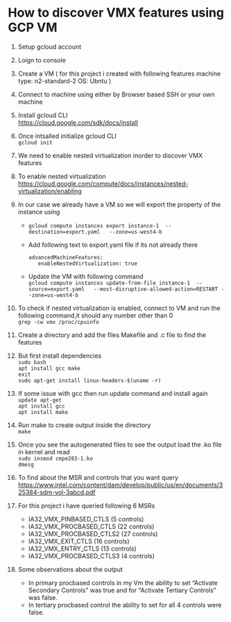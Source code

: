 # How to discover VMX features using GCP VM

1. Setup gcloud account 

2. Loign to console

3. Create a VM 
   ( for this project i created with following features 
    machine type: n2-standard-2
    OS: Ubntu
    )
4. Connect to machine using either by Browser based SSH or your own machine

5. Install gcloud CLI
  <br> https://cloud.google.com/sdk/docs/install

6. Once intsalled initialize gcloud CLI
   <br> `gcloud init`

7. We need to enable nested virtualization inorder to discover VMX features

8. To enable nested virtualization
  <br> https://cloud.google.com/compute/docs/instances/nested-virtualization/enabling

9. In our case we already have a VM so we will export the property of the instance using
   - `gcloud compute instances export instance-1  --destination=export.yaml   --zone=us-west4-b`
   - Add following text to export.yaml file if its not already there 
     ``` 
     advancedMachineFeatures:
        enableNestedVirtualization: true
     ```    

   - Update the VM with following command
     <br> `gcloud compute instances update-from-file instance-1  --source=export.yaml   --most-disruptive-allowed-action=RESTART --zone=us-west4-b`

10. To check if nested virtualization is enabled, connect to VM and run the following command,it should any number other than 0
    <br> `grep -cw vmx /proc/cpuinfo`

11. Create a directory and add the files Makefile and .c file to find the features

12. But first install dependencies
    <br>`sudo bash`
    <br>`apt install gcc make`
    <br>`exit`
    <br>`sudo apt-get install linux-headers-$(uname -r) `

13. If some issue with gcc then run update command and install again
   <br> `update apt-get`
   <br>`apt install gcc`
   <br> `apt install make`

14. Run make to create output inside the directory
    <br>`make`

15. Once you see the autogenerated files to see the output load the .ko file in kernel and read
     <br>`sudo insmod cmpe283-1.ko`
     <br>`dmesg`

16. To find about the MSR and controls that you want query 
    <br>https://www.intel.com/content/dam/develop/public/us/en/documents/325384-sdm-vol-3abcd.pdf

17. For this project i have queried following 6 MSRs
     - IA32_VMX_PINBASED_CTLS (5 controls)
     - IA32_VMX_PROCBASED_CTLS (22 controls)
     - IA32_VMX_PROCBASED_CTLS2 (27 controls)
     - IA32_VMX_EXIT_CTLS (16 controls)
     - IA32_VMX_ENTRY_CTLS (13 controls)
     - IA32_VMX_PROCBASED_CTLS3  (4 controls)

18. Some observations about the output
    - In primary procbased controls in my Vm the ability to set “Activate Secondary Controls” was true and for “Activate Tertiary Controls” was false.
    - In tertiary procbased control the ability to set for all 4 controls were false.